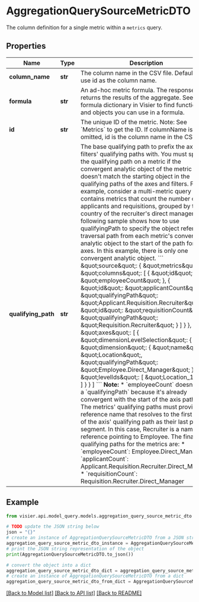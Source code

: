 # AggregationQuerySourceMetricDTO

The column definition for a single metric within a `metrics` query.

## Properties

Name | Type | Description | Notes
------------ | ------------- | ------------- | -------------
**column_name** | **str** | The column name in the CSV file. Default is to use id as the column name. | [optional] 
**formula** | **str** | An ad-hoc metric formula. The response returns the results of the aggregate.  See the formula dictionary in Visier to find functions and objects you can use in a formula. | [optional] 
**id** | **str** | The unique ID of the metric. Note: See &#x60;Metrics&#x60; to get the ID.  If columnName is omitted, id is the column name in the CSV file. | [optional] 
**qualifying_path** | **str** | The base qualifying path to prefix the axes and filters&#39; qualifying paths with.  You must specify the qualifying path on a metric if the convergent analytic object of the metric doesn&#39;t match the  starting object in the qualifying paths of the axes and filters.   For example, consider a multi-metric query that contains metrics that count the number of applicants and requisitions,  grouped by the country of the recruiter&#39;s direct manager. The following sample shows how to use qualifyingPath to specify  the object reference traversal path from each metric&#39;s convergent analytic object to the start of the path for the axes.  In this example, there is only one convergent analytic object.  &#x60;&#x60;&#x60;  \&quot;source\&quot;: {      \&quot;metrics\&quot;: {         \&quot;columns\&quot;: [             {                 \&quot;id\&quot;: \&quot;employeeCount\&quot;             },             {                 \&quot;id\&quot;: \&quot;applicantCount\&quot;,                 \&quot;qualifyingPath\&quot;: \&quot;Applicant.Requisition.Recruiter\&quot;             },             {                 \&quot;id\&quot;: \&quot;requisitionCount\&quot;,                 \&quot;qualifyingPath\&quot;: \&quot;Requisition.Recruiter\&quot;             }         ]     }  },  \&quot;axes\&quot;: [     {         \&quot;dimensionLevelSelection\&quot;: {             \&quot;dimension\&quot;: {                 \&quot;name\&quot;: \&quot;Location\&quot;,                 \&quot;qualifyingPath\&quot;: \&quot;Employee.Direct_Manager\&quot;             },             \&quot;levelIds\&quot;: [                 \&quot;Location_1\&quot;             ]         }     }  ]  &#x60;&#x60;&#x60;  **Note:**  * &#x60;employeeCount&#x60; doesn&#39;t need a &#x60;qualifyingPath&#x60; because it&#39;s already convergent with the start of the axis path.  * The metrics&#39; qualifying paths must provide the reference name that resolves to the first object of the axis&#39; qualifying path as their last path segment. In this case, Recruiter is a named reference pointing to Employee. The final qualifying paths for the metrics are:      * &#x60;employeeCount&#x60;: Employee.Direct_Manager      * &#x60;applicantCount&#x60;: Applicant.Requisition.Recruiter.Direct_Manager      * &#x60;requisitionCount&#x60;: Requisition.Recruiter.Direct_Manager | [optional] 

## Example

```python
from visier.api.model_query.models.aggregation_query_source_metric_dto import AggregationQuerySourceMetricDTO

# TODO update the JSON string below
json = "{}"
# create an instance of AggregationQuerySourceMetricDTO from a JSON string
aggregation_query_source_metric_dto_instance = AggregationQuerySourceMetricDTO.from_json(json)
# print the JSON string representation of the object
print(AggregationQuerySourceMetricDTO.to_json())

# convert the object into a dict
aggregation_query_source_metric_dto_dict = aggregation_query_source_metric_dto_instance.to_dict()
# create an instance of AggregationQuerySourceMetricDTO from a dict
aggregation_query_source_metric_dto_from_dict = AggregationQuerySourceMetricDTO.from_dict(aggregation_query_source_metric_dto_dict)
```
[[Back to Model list]](../README.md#documentation-for-models) [[Back to API list]](../README.md#documentation-for-api-endpoints) [[Back to README]](../README.md)


